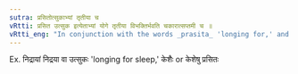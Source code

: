 ```yaml
---
sutra: प्रसितोत्सुकाभ्यां तृतीया च
vRtti: प्रसित उत्सुक इत्येताभ्यां योगे तृतीया विभक्तिर्भवति चकारात्सप्तमी च ॥
vRtti_eng: "In conjunction with the words _prasita_ 'longing for,' and _utsuka_ 'greatly desirous of,' the third case-affix is used after a word, as well as the seventh."
---
```

Ex. निद्रायां निद्रया वा उत्सुकः 'longing for sleep,' केशैः or केशेषु प्रसितः  
